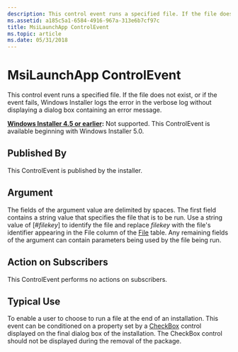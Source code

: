 ```yaml
---
description: This control event runs a specified file. If the file does not exist, or if the event fails, Windows Installer logs the error in the verbose log without displaying a dialog box containing an error message.
ms.assetid: a185c5a1-6584-4916-967a-313e6b7cf97c
title: MsiLaunchApp ControlEvent
ms.topic: article
ms.date: 05/31/2018
---
```


# MsiLaunchApp ControlEvent

This control event runs a specified file. If the file does not exist, or if the event fails, Windows Installer logs the error in the verbose log without displaying a dialog box containing an error message.

**[Windows Installer 4.5 or earlier](not-supported-in-windows-installer-4-5.md):** Not supported. This ControlEvent is available beginning with Windows Installer 5.0.

## Published By

This ControlEvent is published by the installer.

## Argument

The fields of the argument value are delimited by spaces. The first field contains a string value that specifies the file that is to be run. Use a string value of \[\#*filekey*\] to identify the file and replace *filekey* with the file's identifier appearing in the File column of the [File](file-table.md) table. Any remaining fields of the argument can contain parameters being used by the file being run.

## Action on Subscribers

This ControlEvent performs no actions on subscribers.

## Typical Use

To enable a user to choose to run a file at the end of an installation. This event can be conditioned on a property set by a [CheckBox](checkbox-control.md) control displayed on the final dialog box of the installation. The CheckBox control should not be displayed during the removal of the package.

 

 



